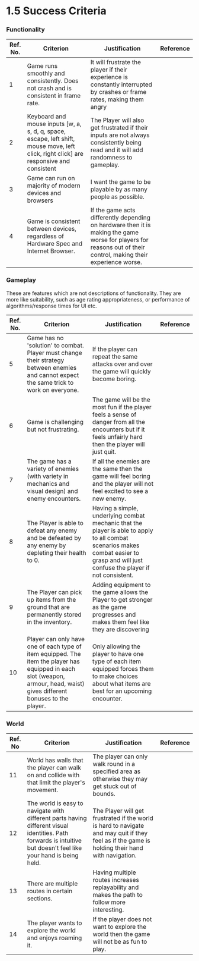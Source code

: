 # 1.5 Success Criteria

### Functionality

| Ref. No. | Criterion                                                                                                                                | Justification                                                                                                                                                    | Reference |
| -------- | ---------------------------------------------------------------------------------------------------------------------------------------- | ---------------------------------------------------------------------------------------------------------------------------------------------------------------- | --------- |
| 1        | Game runs smoothly and consistently. Does not crash and is consistent in frame rate.                                                     | It will frustrate the player if their experience is constantly interrupted by crashes or frame rates, making them angry                                          |           |
| 2        | Keyboard and mouse inputs \[w, a, s, d, q, space, escape, left shift, mouse move, left click, right click] are responsive and consistent | The Player will also get frustrated if their inputs are not always consistently being read and it will add randomness to gameplay.                               |           |
| 3        | Game can run on majority of modern devices and browsers                                                                                  | I want the game to be playable by as many people as possible.                                                                                                    |           |
| 4        | Game is consistent between devices, regardless of Hardware Spec and Internet Browser.                                                    | If the game acts differently depending on hardware then it is making the game worse for players for reasons out of their control, making their experience worse. |           |

### Gameplay

These are features which are not descriptions of functionality. They are more like suitability, such as age rating appropriateness, or performance of algorithms/response times for UI etc.

| Ref. No. | Criterion                                                                                                                                                                  | Justification                                                                                                                                                                         | Reference |
| -------- | -------------------------------------------------------------------------------------------------------------------------------------------------------------------------- | ------------------------------------------------------------------------------------------------------------------------------------------------------------------------------------- | --------- |
| 5        | Game has no 'solution' to combat. Player must change their strategy between enemies and cannot expect the same trick to work on everyone.                                  | If the player can repeat the same attacks over and over the game will quickly become boring.                                                                                          |           |
| 6        | Game is challenging but not frustrating.                                                                                                                                   | The game will be the most fun if the player feels a sense of danger from all the encounters but if it feels unfairly hard then the player will just quit.                             |           |
| 7        | The game has a variety of enemies (with variety in mechanics and visual design) and enemy encounters.                                                                      | If all the enemies are the same then the game will feel boring and the player will not feel excited to see a new enemy.                                                               |           |
| 8        | The Player is able to defeat any enemy and be defeated by any enemy by depleting their health to 0.                                                                        | Having a simple, underlying combat mechanic that the player is able to apply to all combat scenarios makes combat easier to grasp and will just confuse the player if not consistent. |           |
| 9        | The Player can pick up items from the ground that are permanently stored in the inventory.                                                                                 | Adding equipment to the game allows the Player to get stronger as the game progresses and makes them feel like they are discovering                                                   |           |
| 10       | Player can only have one of each type of item equipped. The item the player has equipped in each slot (weapon, armour, head, waist) gives different bonuses to the player. | Only allowing the player to have one type of each item equipped forces them to make choices about what items are best for an upcoming encounter.                                      |           |

### World

| Ref. No | Criterion                                                                                                                                                        | Justification                                                                                                                                   | Reference |
| ------- | ---------------------------------------------------------------------------------------------------------------------------------------------------------------- | ----------------------------------------------------------------------------------------------------------------------------------------------- | --------- |
| 11      | World has walls that the player can walk on and collide with that limit the player's movement.                                                                   | The player can only walk round in a specified area as otherwise they may get stuck out of bounds.                                               |           |
| 12      | The world is easy to navigate with different parts having different visual identities. Path forwards is intuitive but doesn't feel like your hand is being held. | The Player will get frustrated if the world is hard to navigate and may quit if they feel as if the game is holding their hand with navigation. |           |
| 13      | There are multiple routes in certain sections.                                                                                                                   | Having multiple routes increases replayability and makes the path to follow more interesting.                                                   |           |
| 14      | The player wants to explore the world and enjoys roaming it.                                                                                                     | If the player does not want to explore the world then the game will not be as fun to play.                                                      |           |
